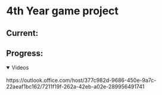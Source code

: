 # 4th Year game project
## Current:

## Progress:
<details open>
<summary>Videos</summary>
<br>
https://outlook.office.com/host/377c982d-9686-450e-9a7c-22aeaf1bc162/7211f19f-262a-42eb-a02e-289956491741
</details>

